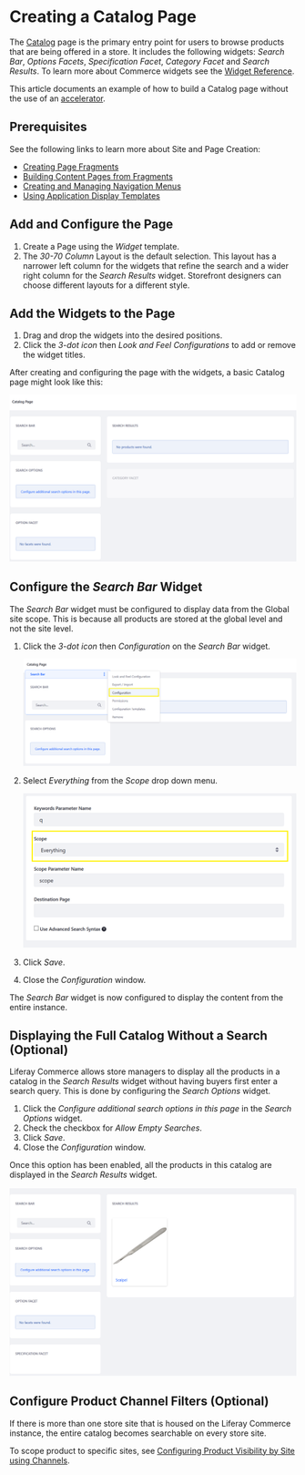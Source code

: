 # Creating a Catalog Page

The [Catalog](./catalog.md) page is the primary entry point for users to browse products that are being offered in a store. It includes the following widgets: _Search Bar_, _Options Facets_, _Specification Facet_, _Category Facet_ and _Search Results_. To learn more about Commerce widgets see the [Widget Reference](./widget-reference.md).

This article documents an example of how to build a Catalog page without the use of an [accelerator](../starting-a-store/accelerators.md).

## Prerequisites

See the following links to learn more about Site and Page Creation:

* [Creating Page Fragments](https://help.liferay.com/hc/en-us/articles/360018171331-Creating-Page-Fragments)
* [Building Content Pages from Fragments](https://help.liferay.com/hc/en-us/articles/360018171351-Building-Content-Pages-from-Fragments-)
* [Creating and Managing Navigation Menus](https://help.liferay.com/hc/en-us/articles/360018171531-Creating-and-Managing-Navigation-Menus)
* [Using Application Display Templates](https://help.liferay.com/hc/en-us/articles/360017892632-Styling-Widgets-with-Application-Display-Templates)

## Add and Configure the Page

1. Create a Page using the _Widget_ template.
1. The _30-70 Column_ Layout is the default selection. This layout has a narrower left column for the widgets that refine the search and a wider right column for the _Search Results_ widget. Storefront designers can choose different layouts for a different style.

## Add the Widgets to the Page

1. Drag and drop the widgets into the desired positions.
1. Click the _3-dot icon_ then _Look and Feel Configurations_ to add or remove the widget titles.

After creating and configuring the page with the widgets, a basic Catalog page might look like this:

![Blank Catalog Page](./creating-a-catalog-page/images/02.png)

## Configure the _Search Bar_ Widget

The _Search Bar_ widget must be configured to display data from the Global site scope. This is because all products are stored at the global level and not the site level.

1. Click the _3-dot icon_ then _Configuration_ on the _Search Bar_ widget.

    ![Search Bar Configuration](./creating-a-catalog-page/images/03.png)

1. Select _Everything_ from the _Scope_ drop down menu.

    ![Everything scope](./creating-a-catalog-page/images/04.png)

1. Click _Save_.
1. Close the _Configuration_ window.

The _Search Bar_ widget is now configured to display the content from the entire instance.

## Displaying the Full Catalog Without a Search (Optional)

Liferay Commerce allows store managers to display all the products in a catalog in the _Search Results_ widget without having buyers first enter a search query. This is done by configuring the _Search Options_ widget.

1. Click the _Configure additional search options in this page_ in the _Search Options_ widget.
1. Check the checkbox for _Allow Empty Searches_.
1. Click _Save_.
1. Close the _Configuration_ window.

Once this option has been enabled, all the products in this catalog are displayed in the _Search Results_ widget.

![Empty Search](./creating-a-catalog-page/images/01.png)

## Configure Product Channel Filters (Optional)

If there is more than one store site that is housed on the Liferay Commerce instance, the entire catalog becomes searchable on every store site.

To scope product to specific sites, see [Configuring Product Visibility by Site using Channels](../managing-a-catalog/creating-and-managing-products/configuring-product-visibility-by-site-using-channels.md).
